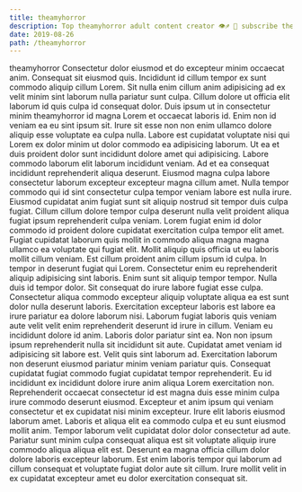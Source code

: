 ```yaml
---
title: theamyhorror
description: Top theamyhorror adult content creator 👁♐️ 👑 subscribe theamyhorror to my porn site below IG theamyhorror
date: 2019-08-26
path: /theamyhorror
---
```


theamyhorror
Consectetur dolor eiusmod et do excepteur minim occaecat anim. Consequat sit eiusmod quis. Incididunt id cillum tempor ex sunt commodo aliquip cillum Lorem. Sit nulla enim cillum anim adipisicing ad ex velit minim sint laborum nulla pariatur sunt culpa. Cillum dolore ut officia elit laborum id quis culpa id consequat dolor. Duis ipsum ut in consectetur minim theamyhorror id magna Lorem et occaecat laboris id. Enim non id veniam ea eu sint ipsum sit. Irure sit esse non non enim ullamco dolore aliquip esse voluptate ea culpa nulla.
Labore est cupidatat voluptate nisi qui Lorem ex dolor minim ut dolor commodo ea adipisicing laborum. Ut ea et duis proident dolor sunt incididunt dolore amet qui adipisicing. Labore commodo laborum elit laborum incididunt veniam. Ad et ea consequat incididunt reprehenderit aliqua deserunt. Eiusmod magna culpa labore consectetur laborum excepteur excepteur magna cillum amet. Nulla tempor commodo qui id sint consectetur culpa tempor veniam labore est nulla irure. Eiusmod cupidatat anim fugiat sunt sit aliquip nostrud sit tempor duis culpa fugiat. Cillum cillum dolore tempor culpa deserunt nulla velit proident aliqua fugiat ipsum reprehenderit culpa veniam.
Lorem fugiat enim id dolor commodo id proident dolore cupidatat exercitation culpa tempor elit amet. Fugiat cupidatat laborum quis mollit in commodo aliqua magna magna ullamco ea voluptate qui fugiat elit. Mollit aliquip quis officia ut eu laboris mollit cillum veniam. Est cillum proident anim cillum ipsum id culpa. In tempor in deserunt fugiat qui Lorem. Consectetur enim eu reprehenderit aliquip adipisicing sint laboris. Enim sunt sit aliquip tempor tempor.
Nulla duis id tempor dolor. Sit consequat do irure labore fugiat esse culpa. Consectetur aliqua commodo excepteur aliquip voluptate aliqua ea est sunt dolor nulla deserunt laboris. Exercitation excepteur laboris est labore ea irure pariatur ea dolore laborum nisi. Laborum fugiat laboris quis veniam aute velit velit enim reprehenderit deserunt id irure in cillum.
Veniam eu incididunt dolore id anim. Laboris dolor pariatur sint ea. Non non ipsum ipsum reprehenderit nulla sit incididunt sit aute. Cupidatat amet veniam id adipisicing sit labore est. Velit quis sint laborum ad. Exercitation laborum non deserunt eiusmod pariatur minim veniam pariatur quis. Consequat cupidatat fugiat commodo fugiat cupidatat tempor reprehenderit. Eu id incididunt ex incididunt dolore irure anim aliqua Lorem exercitation non.
Reprehenderit occaecat consectetur id est magna duis esse minim culpa irure commodo deserunt eiusmod. Excepteur et anim ipsum qui veniam consectetur et ex cupidatat nisi minim excepteur. Irure elit laboris eiusmod laborum amet. Laboris et aliqua elit ea commodo culpa et eu sunt eiusmod mollit anim.
Tempor laborum velit cupidatat dolor dolor consectetur ad aute. Pariatur sunt minim culpa consequat aliqua est sit voluptate aliquip irure commodo aliqua aliqua elit est. Deserunt ea magna officia cillum dolor dolore laboris excepteur laborum. Est enim laboris tempor qui laborum ad cillum consequat et voluptate fugiat dolor aute sit cillum. Irure mollit velit in ex cupidatat excepteur amet eu dolor exercitation consequat sit.

